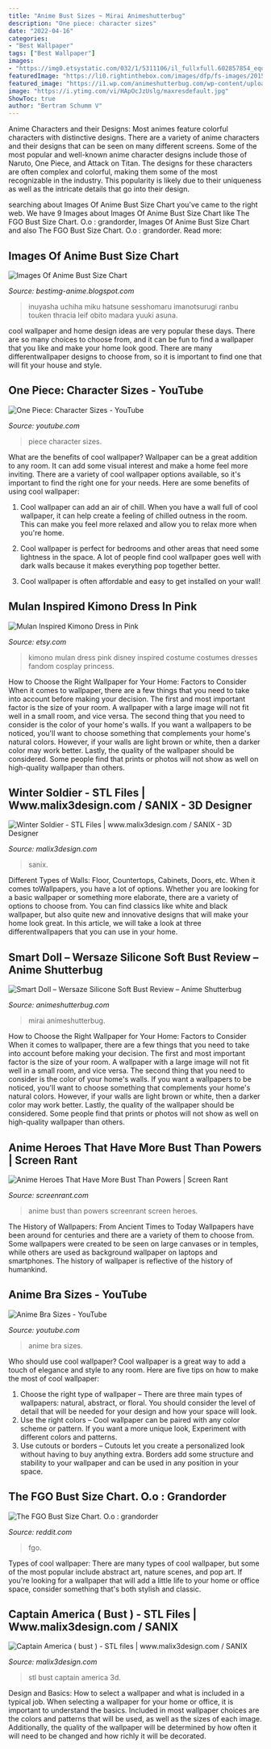 ```yaml
---
title: "Anime Bust Sizes ~ Mirai Animeshutterbug"
description: "One piece: character sizes"
date: "2022-04-16"
categories:
- "Best Wallpaper"
tags: ["Best Wallpaper"]
images:
- "https://img0.etsystatic.com/032/1/5311106/il_fullxfull.602857854_eqqa.jpg"
featuredImage: "https://li0.rightinthebox.com/images/dfp/fs-images/2015/599ce7015a0c3eec0c172afe067be3bd.jpg"
featured_image: "https://i1.wp.com/animeshutterbug.com/wp-content/uploads/2016/04/DSC_0341.jpg?w=1540&amp;ssl=1"
image: "https://i.ytimg.com/vi/HApOcJzUslg/maxresdefault.jpg"
ShowToc: true
author: "Bertram Schumm V"
---
```



Anime Characters and their Designs: Most animes feature colorful characters with distinctive designs.
There are a variety of anime characters and their designs that can be seen on many different screens. Some of the most popular and well-known anime character designs include those of Naruto, One Piece, and Attack on Titan. The designs for these characters are often complex and colorful, making them some of the most recognizable in the industry. This popularity is likely due to their uniqueness as well as the intricate details that go into their design.

	

		
searching about Images Of Anime Bust Size Chart you've came to the right web. We have 9 Images about Images Of Anime Bust Size Chart like The FGO Bust Size Chart. O.o : grandorder, Images Of Anime Bust Size Chart and also The FGO Bust Size Chart. O.o : grandorder. Read more:
		
    
## Images Of Anime Bust Size Chart

<img loading=lazy src="https://li0.rightinthebox.com/images/dfp/fs-images/2015/599ce7015a0c3eec0c172afe067be3bd.jpg" onerror="this.onerror=null;this.src='https://tse3.mm.bing.net/th?id=OIP.EFphZH_WGT2ypj9tIfLHiwHaG5&amp;pid=15.1';" alt="Images Of Anime Bust Size Chart">

_Source: bestimg-anime.blogspot.com_

>inuyasha uchiha miku hatsune sesshomaru imanotsurugi ranbu touken thracia leif obito madara yuuki asuna. 

	

cool wallpaper and home design ideas are very popular these days. There are so many choices to choose from, and it can be fun to find a wallpaper that you like and make your home look good. There are many differentwallpaper designs to choose from, so it is important to find one that will fit your house and style.

    
## One Piece: Character Sizes - YouTube

<img loading=lazy src="https://i.ytimg.com/vi/HApOcJzUslg/maxresdefault.jpg" onerror="this.onerror=null;this.src='https://tse4.mm.bing.net/th?id=OIP.yQShUgxKoTUkxwQzle4LLQHaEK&amp;pid=15.1';" alt="One Piece: Character Sizes - YouTube">

_Source: youtube.com_

>piece character sizes. 

	

What are the benefits of cool wallpaper?
Wallpaper can be a great addition to any room. It can add some visual interest and make a home feel more inviting. There are a variety of cool wallpaper options available, so it's important to find the right one for your needs. Here are some benefits of using cool wallpaper: 
1. Cool wallpaper can add an air of chill. When you have a wall full of cool wallpaper, it can help create a feeling of chilled outness in the room. This can make you feel more relaxed and allow you to relax more when you're home. 

2. Cool wallpaper is perfect for bedrooms and other areas that need some lightness in the space. A lot of people find cool wallpaper goes well with dark walls because it makes everything pop together better. 

3. Cool wallpaper is often affordable and easy to get installed on your wall!

    
## Mulan Inspired Kimono Dress In Pink

<img loading=lazy src="https://img0.etsystatic.com/032/1/5311106/il_fullxfull.602857854_eqqa.jpg" onerror="this.onerror=null;this.src='https://tse4.mm.bing.net/th?id=OIP.3t1Zv7f_46N7QdZVrXOtqAHaJ4&amp;pid=15.1';" alt="Mulan Inspired Kimono Dress in Pink">

_Source: etsy.com_

>kimono mulan dress pink disney inspired costume costumes dresses fandom cosplay princess. 

	

How to Choose the Right Wallpaper for Your Home: Factors to Consider
When it comes to wallpaper, there are a few things that you need to take into account before making your decision. The first and most important factor is the size of your room. A wallpaper with a large image will not fit well in a small room, and vice versa. 
The second thing that you need to consider is the color of your home's walls. If you want a wallpapers to be noticed, you'll want to choose something that complements your home's natural colors. However, if your walls are light brown or white, then a darker color may work better. 
Lastly, the quality of the wallpaper should be considered. Some people find that prints or photos will not show as well on high-quality wallpaper than others.

    
## Winter Soldier - STL Files | Www.malix3design.com / SANIX - 3D Designer

<img loading=lazy src="https://lh3.googleusercontent.com/-yT2BEgVQqoc/YK_IMPcHOQI/AAAAAAAAwz8/R4FceerHLw0izH6OrfIVoeumDqhdgyHpQCNcBGAsYHQ/6.jpg" onerror="this.onerror=null;this.src='https://tse3.mm.bing.net/th?id=OIP.ThWXbGxU6lS52ntaP4oU-gHaHa&amp;pid=15.1';" alt="Winter Soldier - STL Files | www.malix3design.com / SANIX - 3D Designer">

_Source: malix3design.com_

>sanix. 

	

Different Types of Walls: Floor, Countertops, Cabinets, Doors, etc.
When it comes toWallpapers, you have a lot of options. Whether you are looking for a basic wallpaper or something more elaborate, there are a variety of options to choose from. You can find classics like white and black wallpaper, but also quite new and innovative designs that will make your home look great. In this article, we will take a look at three differentwallpapers that you can use in your home.

    
## Smart Doll – Wersaze Silicone Soft Bust Review – Anime Shutterbug

<img loading=lazy src="https://i1.wp.com/animeshutterbug.com/wp-content/uploads/2016/04/DSC_0341.jpg?w=1540&amp;ssl=1" onerror="this.onerror=null;this.src='https://tse4.mm.bing.net/th?id=OIP.gCK7fBrnxNa4DuHtSc9tyAHaLH&amp;pid=15.1';" alt="Smart Doll – Wersaze Silicone Soft Bust Review – Anime Shutterbug">

_Source: animeshutterbug.com_

>mirai animeshutterbug. 

	

How to Choose the Right Wallpaper for Your Home: Factors to Consider
When it comes to wallpaper, there are a few things that you need to take into account before making your decision. The first and most important factor is the size of your room. A wallpaper with a large image will not fit well in a small room, and vice versa. 
The second thing that you need to consider is the color of your home's walls. If you want a wallpapers to be noticed, you'll want to choose something that complements your home's natural colors. However, if your walls are light brown or white, then a darker color may work better. 
Lastly, the quality of the wallpaper should be considered. Some people find that prints or photos will not show as well on high-quality wallpaper than others.

    
## Anime Heroes That Have More Bust Than Powers | Screen Rant

<img loading=lazy src="http://screenrant.com/wp-content/uploads/2017/07/Anime-Busts.jpg" onerror="this.onerror=null;this.src='https://tse2.mm.bing.net/th?id=OIP.MlVFfKVWUpboP7UEZyUiqwHaDt&amp;pid=15.1';" alt="Anime Heroes That Have More Bust Than Powers | Screen Rant">

_Source: screenrant.com_

>anime bust than powers screenrant screen heroes. 

	

The History of Wallpapers: From Ancient Times to Today
Wallpapers have been around for centuries and there are a variety of them to choose from. Some wallpapers were created to be seen on large canvases or in temples, while others are used as background wallpaper on laptops and smartphones. The history of wallpaper is reflective of the history of humankind.

    
## Anime Bra Sizes - YouTube

<img loading=lazy src="https://i.ytimg.com/vi/Tpb1U6GFSgw/hqdefault.jpg" onerror="this.onerror=null;this.src='https://tse3.mm.bing.net/th?id=OIP.Rbs45Yg1A94hBgxscXuslAHaFj&amp;pid=15.1';" alt="Anime Bra Sizes - YouTube">

_Source: youtube.com_

>anime bra sizes. 

	

Who should use cool wallpaper?
Cool wallpaper is a great way to add a touch of elegance and style to any room. Here are five tips on how to make the most of cool wallpaper: 
1) Choose the right type of wallpaper – There are three main types of wallpapers: natural, abstract, or floral. You should consider the level of detail that will be needed for your design and how your space will look. 
2) Use the right colors – Cool wallpaper can be paired with any color scheme or pattern. If you want a more unique look, Experiment with different colors and patterns. 
3) Use cutouts or borders – Cutouts let you create a personalized look without having to buy anything extra. Borders add some structure and stability to your wallpaper and can be used in any position in your space.

    
## The FGO Bust Size Chart. O.o : Grandorder

<img loading=lazy src="https://external-preview.redd.it/llkSHB0HCWWbGJ55CW5DVVOPz1Sdd2hK42zhRyJfSPc.jpg?auto=webp&amp;s=10cc738e0a9449faa23ef7be2b251ea5495c4091" onerror="this.onerror=null;this.src='https://tse2.mm.bing.net/th?id=OIP.lNrsTxaX7ejzRNjgWSv-WwHaC0&amp;pid=15.1';" alt="The FGO Bust Size Chart. O.o : grandorder">

_Source: reddit.com_

>fgo. 

	

Types of cool wallpaper:
There are many types of cool wallpaper, but some of the most popular include abstract art, nature scenes, and pop art. If you're looking for a wallpaper that will add a little life to your home or office space, consider something that's both stylish and classic.

    
## Captain America ( Bust ) - STL Files | Www.malix3design.com / SANIX

<img loading=lazy src="https://1.bp.blogspot.com/-ITqMv5BX5VQ/YFDWmVQ3lsI/AAAAAAAAwIA/hngvD4N2gjU51VgeIRk0Sz9y--tJit8CACNcBGAsYHQ/w640-h640/bust2.jpg" onerror="this.onerror=null;this.src='https://tse2.mm.bing.net/th?id=OIP.X3zlpDc5uhFplCCiKd3ByAHaHa&amp;pid=15.1';" alt="Captain America ( bust ) - STL files | www.malix3design.com / SANIX">

_Source: malix3design.com_

>stl bust captain america 3d. 

	

Design and Basics: How to select a wallpaper and what is included in a typical job.
When selecting a wallpaper for your home or office, it is important to understand the basics. Included in most wallpaper choices are the colors and patterns that will be used, as well as the sizes of each image. Additionally, the quality of the wallpaper will be determined by how often it will need to be changed and how richly it will be decorated.


